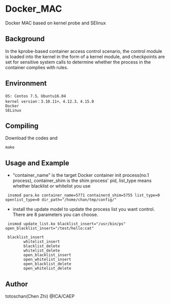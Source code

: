 # Docker_MAC
Docker MAC based on kernel probe and SElinux

## Background
In the kprobe-based container access control scenario, the control module is loaded into the kernel in the form of a kernel module, and checkpoints are set for sensitive system calls to determine whether the process in the container complies with rules.
## Environment

```
OS: Centos 7.5、Ubuntu16.04
kernel version：3.10.11+、4.12.3、4.15.0
Docker
SELinux
```


## Compiling
Download the codes and 

```
make
```

## Usage and Example
- "container_name" is the target Docker container init process(no.1 process), container_shim is the shim process' pid, list_type means whether blacklist or whitelist you use

```
 insmod para.ko container_name=5771 containerd_shim=5755 list_type=0 openlist_type=0 dir_path="/home/chan/tmp/config/"
```
- install the update model to update the process list you want control. There are 8 parameters you can choose.


```
 insmod update_list.ko blacklist_insert="/usr/bin/ps" open_blacklist_insert="/test/hello:cat"
 
 blacklist_insert 
		whitelist_insert 
		blacklist_delete
		whitelist_delete
		open_blacklist_insert
		open_whitelist_insert
		open_blacklist_delete
		open_whitelist_delete
```
## Author
totoschan(Chen Zhi) @ICA/CAEP
